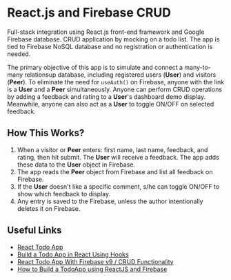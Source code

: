 # React.js and Firebase CRUD

Full-stack integration using React.js front-end framework and Google Firebase database. CRUD application by mocking on a todo list. The app is tied to Firebase NoSQL database and no registration or authentication is needed.

The primary objective of this app is to simulate and connect a many-to-many relationsup database, including registered users (**User**) and visitors (**Peer**). To eliminate the need for `useAuth()` on Firebase, anyone with the link is a **User** and a **Peer** simultaneously. Anyone can perform CRUD operations by adding a feedback and rating to a **User**'s dashboard demo display. Meanwhile, anyone can also act as a **User** to toggle ON/OFF on selected feedback.

## How This Works?
1. When a visitor or **Peer** enters: first name, last name, feedback, and rating, then hit submit. The **User** will receive a feedback. The app adds these data to the **User** object in Firebase. 
2. The app reads the **Peer** object from Firebase and list all feedback on Firebase.
3. If the **User** doesn't like a specific comment, s/he can toggle ON/OFF to show which feedback to display. 
4. Any entry is saved to the Firebase, unless the author intentionally deletes it on Firebase.

## Useful Links
- [React Todo App](https://www.javascripttutorial.net/react-tutorial/react-todo-app/)
- [Build a Todo App in React Using Hooks](https://upmostly.com/tutorials/build-a-todo-app-in-react-using-hooks)
- [React Todo App With Firebase v9 / CRUD Functionality](https://www.youtube.com/watch?v=drF8HbnW87w)
- [How to Build a TodoApp using ReactJS and Firebase](https://www.freecodecamp.org/news/how-to-build-a-todo-application-using-reactjs-and-firebase/)

